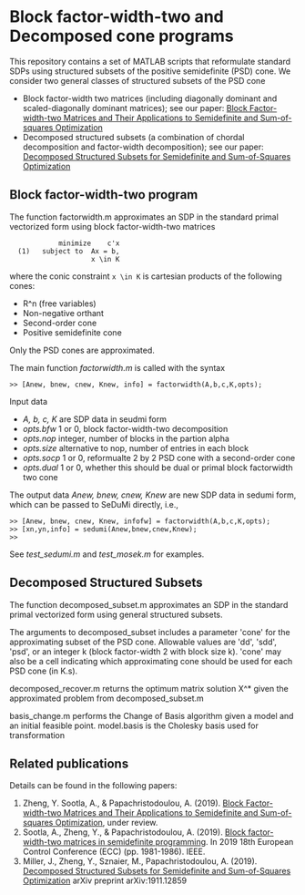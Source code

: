 # Block factor-width-two and Decomposed cone programs
This repository contains a set of MATLAB scripts that reformulate standard SDPs using structured subsets of the positive semidefinite (PSD) cone. We consider two general classes of structured subsets of the PSD cone

* Block factor-width two matrices (including diagonally dominant and scaled-diagonally dominant matrices); see our paper: [Block Factor-width-two Matrices and Their Applications to Semidefinite and Sum-of-squares Optimization](https://arxiv.org/abs/1909.11076)
* Decomposed structured subsets (a combination of chordal decomposition and factor-width decomposition); see our paper: [Decomposed Structured Subsets for Semidefinite and Sum-of-Squares Optimization](https://arxiv.org/abs/1911.12859)

## Block factor-width-two program

The function factorwidth.m approximates an SDP in the standard primal vectorized form using block factor-width-two matrices

                minimize 	c'x					
	  (1)   subject to	Ax = b,					
	                 	x \in K				

where the conic constraint `x \in K` is cartesian products of the following cones:

* R^n (free variables)
* Non-negative orthant
* Second-order cone
* Positive semidefinite cone

Only the PSD cones are approximated.    

The main function _factorwidth.m_ is called with the syntax

	>> [Anew, bnew, cnew, Knew, info] = factorwidth(A,b,c,K,opts);
	
Input data
* _A, b, c, K_ are SDP data in seudmi form
* _opts.bfw_     1 or 0,  block factor-width-two decomposition
* _opts.nop_     integer, number of blocks in the partion alpha
* _opts.size_    alternative to nop, number of entries in each block
* _opts.socp_    1 or 0,  reformualte 2 by 2 PSD cone with a second-order cone
* _opts.dual_    1 or 0, whether this should be dual or primal block
                    factorwidth two cone

The output data _Anew, bnew, cnew, Knew_ are new SDP data in sedumi form, which can be passed to SeDuMi directly, i.e.,

	>> [Anew, bnew, cnew, Knew, infofw] = factorwidth(A,b,c,K,opts);
	>> [xn,yn,info] = sedumi(Anew,bnew,cnew,Knew);
	>> 
See _test_sedumi.m_ and _test_mosek.m_ for examples.


## Decomposed Structured Subsets

The function decomposed_subset.m approximates an SDP in the standard primal vectorized form using general structured subsets. 

The arguments to decomposed_subset includes a parameter 'cone' for the approximating subset of the PSD cone. Allowable values are 'dd', 'sdd', 'psd', or an integer k (block factor-width 2 with block size k). 'cone' may also be a cell indicating which approximating cone should be used for each PSD cone (in K.s). 

decomposed_recover.m returns the optimum matrix solution X^* given the approximated problem from decomposed_subset.m

basis_change.m performs the Change of Basis algorithm given a model and an initial feasible point. model.basis is the Cholesky basis used for transformation

## Related publications
Details can be found in the following papers:
1. Zheng, Y. Sootla, A., & Papachristodoulou, A. (2019). [Block Factor-width-two Matrices and Their Applications to Semidefinite and Sum-of-squares Optimization](https://arxiv.org/abs/1909.11076), under review.
2. Sootla, A., Zheng, Y., & Papachristodoulou, A. (2019). [Block factor-width-two matrices in semidefinite programming](https://arxiv.org/abs/1903.04938). In 2019 18th European Control Conference (ECC) (pp. 1981-1986). IEEE.
3. Miller, J., Zheng, Y., Sznaier, M., Papachristodoulou, A. (2019). [Decomposed Structured Subsets for Semidefinite and Sum-of-Squares Optimization](https://arxiv.org/abs/1911.12859) arXiv preprint arXiv:1911.12859

